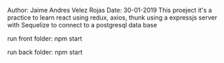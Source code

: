 Author: Jaime Andres Velez Rojas
Date: 30-01-2019
This proeject it's a practice to learn react using  redux, axios, thunk using a expressjs server with Sequelize to connect to a postgresql data base

run front folder: 
npm start

run back folder:
npm start
